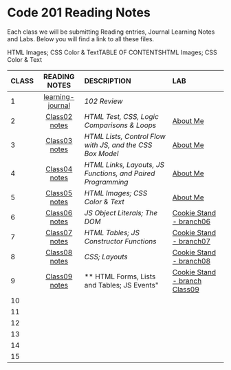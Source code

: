 # Code 201 Reading Notes

Each class we will be submitting Reading entries, Journal Learning Notes and Labs.  Below you will find a link to all these files.   

HTML Images; CSS Color & TextTABLE OF CONTENTSHTML Images; CSS Color & Text

| CLASS | READING NOTES | DESCRIPTION | LAB |
| ----- | :-----------: | :---------- | :-- |
| 1 | [learning-journal](https://cassandraortiz.github.io/learning-journal/) | *102 Review* | |
| 2 | [Class02 notes](https://cassandraortiz.github.io/reading-notes/Class02/class-02) | *HTML Test, CSS, Logic Comparisons & Loops* | [About Me](https://cassandraortiz.github.io/aboutMe) |
| 3 | [Class03 notes](https://cassandraortiz.github.io/reading-notes/Class03/class03) | *HTML Lists, Control Flow with JS, and the CSS Box Model*|[About Me](https://cassandraortiz.github.io/aboutMe) |
| 4 | [Class04 notes](https://cassandraortiz.github.io/reading-notes/Class04/class04)  | *HTML Links, Layouts, JS Functions, and Paired Programming* |  [About Me](https://cassandraortiz.github.io/aboutMe) |
| 5 | [Class05 notes](https://cassandraortiz.github.io/reading-notes/Class05/class05)  | *HTML Images; CSS Color & Text* |  [About Me](https://cassandraortiz.github.io/aboutMe) |
| 6 | [Class06 notes](https://cassandraortiz.github.io/reading-notes/Class06/class06)  | *JS Object Literals; The DOM* | [Cookie Stand - branch06](https://cassandraortiz.github.io/cookie-stand) |
| 7 | [Class07 notes](https://cassandraortiz.github.io/reading-notes/Class07/class07)  | *HTML Tables; JS Constructor Functions* | [Cookie Stand - branch07](https://cassandraortiz.github.io/cookie-stand) |
| 8 |[Class08 notes](https://cassandraortiz.github.io/reading-notes/Class08/class08)  | *CSS; Layouts* | [Cookie Stand - branch08](https://cassandraortiz.github.io/cookie-stand) 
| 9 | [Class09 notes](https://cassandraortiz.github.io/reading-notes/Class09/class09) | ** HTML Forms, Lists and Tables; JS Events" | [Cookie Stand - branch Class09]()|
| 10 | | |
| 11 | | |
| 12 | | |
| 13 | | |
| 14 | | |
| 15 | | |




